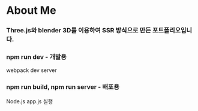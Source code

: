 # About Me

### Three.js와 blender 3D를 이용하여 SSR 방식으로 만든 포트폴리오입니다.

### npm run dev - 개발용

webpack dev server

### npm run build, npm run server - 배포용

Node.js app.js 실행
